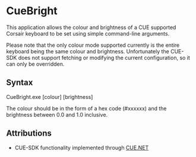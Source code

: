 # CueBright
This application allows the colour and brightness of a CUE supported Corsair keyboard to be set using simple command-line arguments.

Please note that the only colour mode supported currently is the entire keyboard being the same colour and brightness. Unfortunately the CUE-SDK does not support fetching or modifying the current configuration, so it can only be overridden.

## Syntax
CueBright.exe [colour] [brightness]

The colour should be in the form of a hex code (#xxxxxx) and the brightness between 0.0 and 1.0 inclusive.

## Attributions
- CUE-SDK functionality implemented through [CUE.NET](https://github.com/DarthAffe/CUE.NET)
